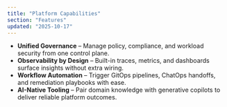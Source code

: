 ```yaml
---
title: "Platform Capabilities"
section: "Features"
updated: "2025-10-17"
---
```

- **Unified Governance** – Manage policy, compliance, and workload security from one control plane.
- **Observability by Design** – Built-in traces, metrics, and dashboards surface insights without extra wiring.
- **Workflow Automation** – Trigger GitOps pipelines, ChatOps handoffs, and remediation playbooks with ease.
- **AI-Native Tooling** – Pair domain knowledge with generative copilots to deliver reliable platform outcomes.

